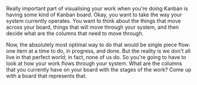 Really important part of visualising your work when you're doing Kanban is having some kind of Kanban board. Okay, you want to take the way your system currently operates. You want to think about the things that move across your board, things that will move through your system, and then decide what are the columns that need to move through.

Now, the absolutely most optimal way to do that would be single piece flow: one item at a time to do, in progress, and done. But the reality is we don't all live in that perfect world; in fact, none of us do. So you're going to have to look at how your work flows through your system. What are the columns that you currently have on your board with the stages of the work? Come up with a board that represents that.
